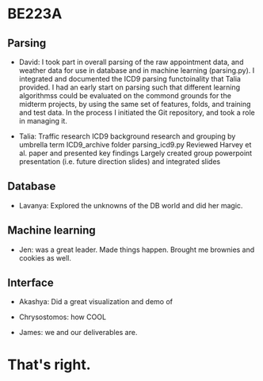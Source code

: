 # BE223A
## Parsing

- David: I took part in overall parsing of the raw appointment data, and weather data for use in database and in machine learning (parsing.py). I integrated and documented the ICD9 parsing functoinality that Talia provided. I had an early start on parsing such that different learning algorithmss could be evaluated on the commond grounds for the midterm projects, by using the same set of features, folds, and training and test data. In the process I initiated the Git repository, and took a role in managing it. 

- Talia: Traffic research
ICD9 background research and grouping by umbrella term
ICD9_archive folder
parsing_icd9.py
Reviewed Harvey et al. paper and presented key findings
Largely created group powerpoint presentation (i.e. future direction slides) and integrated slides

## Database

- Lavanya: Explored the unknowns of the DB world and did her magic.

## Machine learning

- Jen: was a great leader. Made things happen. Brought me brownies and cookies as well.

## Interface

- Akashya: Did a great visualization and demo of

- Chrysostomos: how COOL 

- James: we and our deliverables are. 

# That's right. 

